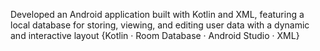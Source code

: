 Developed an Android application built with Kotlin and XML, featuring a local database for storing, viewing, and editing user data with a dynamic and interactive layout
    {Kotlin · Room Database · Android Studio · XML}
